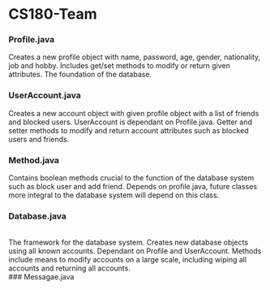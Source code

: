# CS180-Team
### Profile.java <br/>
Creates a new profile object with name, password, age, gender, nationality, job and hobby. Includes get/set methods to modify or return given attributes.
The foundation of the database.
<br/>
### UserAccount.java <br/>
Creates a new account object with given profile object with a list of friends and blocked users. UserAccount is dependant on Profile.java. Getter and setter methods to modify and return account attributes such as blocked users and friends.
<br/>
### Method.java
Contains boolean methods crucial to the function of the database system such as block user and add friend. Depends on profile.java, future classes more integral to the database system will depend on this class.
<br/>
### Database.java
<br/>
The framework for the database system. Creates new database objects using all known accounts. Dependant on Profile and UserAccount. Methods include means to modify accounts on a large scale, including wiping all accounts and returning all accounts.
<br/>
### Messagae.java


